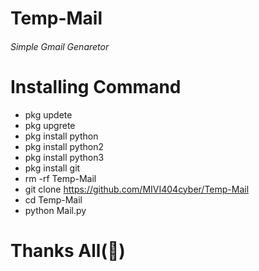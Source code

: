 # Temp-Mail
###### Simple Gmail Genaretor
# Installing Command
- pkg updete
- pkg upgrete 
- pkg install python 
- pkg install python2 
- pkg install python3
- pkg install git
- rm -rf Temp-Mail
- git clone https://github.com/MIVI404cyber/Temp-Mail
- cd Temp-Mail
- python Mail.py
# Thanks All(💝)
